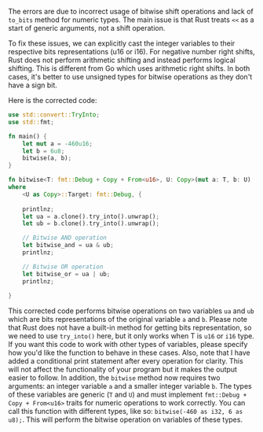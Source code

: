 The errors are due to incorrect usage of bitwise shift operations and lack of `to_bits` method for numeric types. The main issue is that Rust treats `<<` as a start of generic arguments, not a shift operation. 

To fix these issues, we can explicitly cast the integer variables to their respective bits representations (u16 or i16). For negative number right shifts, Rust does not perform arithmetic shifting and instead performs logical shifting. This is different from Go which uses arithmetic right shifts. In both cases, it's better to use unsigned types for bitwise operations as they don't have a sign bit.

Here is the corrected code: 
```rs
use std::convert::TryInto;
use std::fmt;

fn main() {
    let mut a = -460u16;
    let b = 6u8;
    bitwise(a, b);
}

fn bitwise<T: fmt::Debug + Copy + From<u16>, U: Copy>(mut a: T, b: U) 
where 
    <U as Copy>::Target: fmt::Debug, {
    
    printlnz;
    let ua = a.clone().try_into().unwrap();
    let ub = b.clone().try_into().unwrap();

    // Bitwise AND operation
    let bitwise_and = ua & ub;
    printlnz;

    // Bitwise OR operation
    let bitwise_or = ua | ub;
    printlnz;
    
}
``` 
This corrected code performs bitwise operations on two variables `ua` and `ub` which are bits representations of the original variable `a` and `b`. Please note that Rust does not have a built-in method for getting bits representation, so we need to use `try_into()` here, but it only works when T is `u16` or `i16` type. If you want this code to work with other types of variables, please specify how you'd like the function to behave in these cases.
Also, note that I have added a conditional print statement after every operation for clarity. This will not affect the functionality of your program but it makes the output easier to follow.
In addition, the `bitwise` method now requires two arguments: an integer variable `a` and a smaller integer variable `b`. The types of these variables are generic (`T` and `U`) and must implement `fmt::Debug + Copy + From<u16>` traits for numeric operations to work correctly.
You can call this function with different types, like so: `bitwise(-460 as i32, 6 as u8);`. This will perform the bitwise operation on variables of these types.

